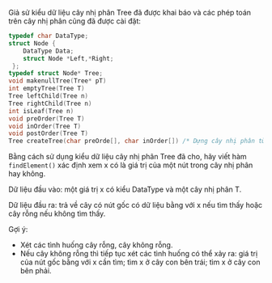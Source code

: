 Giả sử kiểu dữ liệu cây nhị phân Tree đã được khai báo và các phép toán trên cây nhị phân cũng đã được cài đặt:
```c
typedef char DataType;
struct Node {
    DataType Data;
    struct Node *Left,*Right;
 };
typedef struct Node* Tree;
void makenullTree(Tree* pT) 
int emptyTree(Tree T)
Tree leftChild(Tree n)
Tree rightChild(Tree n)
int isLeaf(Tree n)
void preOrder(Tree T)
void inOrder(Tree T)
void postOrder(Tree T)
Tree createTree(char preOrde[], char inOrder[]) /* Dựng cây nhị phân từ các biểu thức tiền tự và trung tự */
```
Bằng cách sử dụng kiểu dữ liệu cây nhị phân Tree đã cho, hãy viết hàm `findElement()` xác định xem x có là giá trị của một nút trong cây nhị phân hay không.

Dữ liệu đầu vào: một giá trị x có kiểu DataType và một cây nhị phân T.

Dữ liệu đầu ra: trả về cây có nút gốc có dữ liệu bằng với x nếu tìm thấy hoặc cây rỗng nếu không tìm thấy.

Gợi ý:
- Xét các tình huống cây rỗng, cây không rỗng.
- Nếu cây không rỗng thì tiếp tục xét các tình huống có thể xảy ra: giá trị của nút gốc bằng với x cần tìm; tìm x ở cây con bên trái; tìm x ở cây con bên phải. 
